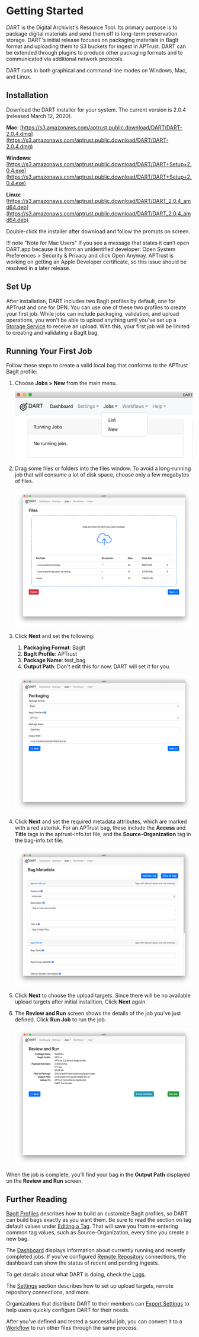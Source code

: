# Getting Started

DART is the Digital Archivist's Resource Tool. Its primary purpose is to package digital materials and send them off to long-term preservation storage. DART's initial release focuses on packaging materials in BagIt format and uploading them to S3 buckets for ingest in APTrust. DART can be extended through plugins to produce other packaging formats and to communicated via additional network protocols.

DART runs in both graphical and command-line modes on Windows, Mac, and Linux.

## Installation

Download the DART installer for your system. The current version is 2.0.4 (released March 12, 2020).

__Mac__: [https://s3.amazonaws.com/aptrust.public.download/DART/DART-2.0.4.dmg](https://s3.amazonaws.com/aptrust.public.download/DART/DART-2.0.4.dmg)

__Windows__: [https://s3.amazonaws.com/aptrust.public.download/DART/DART+Setup+2.0.4.exe](https://s3.amazonaws.com/aptrust.public.download/DART/DART+Setup+2.0.4.exe)

__Linux__: [https://s3.amazonaws.com/aptrust.public.download/DART/DART_2.0.4_amd64.deb](https://s3.amazonaws.com/aptrust.public.download/DART/DART_2.0.4_amd64.deb)

Double-click the installer after download and follow the prompts on screen.

!!! note "Note for Mac Users"
    If you see a message that states it can’t open DART.app because it is from an unidentified developer: Open System Preferences > Security & Privacy and click Open Anyway. APTrust is working on getting an Apple Developer certificate, so this issue should be resolved in a later release.

## Set Up

After installation, DART includes two BagIt profiles by default, one for APTrust and one for DPN. You can use one of these two profiles to create your first job. While jobs can include packaging, validation, and upload operations, you won't be able to upload anything until you've set up a [Storage Service](settings/storage_services.md) to receive an upload. With this, your first job will be limited to creating and validating a BagIt bag.

## Running Your First Job

Follow these steps to create a valid local bag that conforms to the APTrust BagIt profile:

1. Choose __Jobs &gt; New__ from the main menu.

    ![New job](../img/getting_started/new_job.png)

2. Drag some files or folders into the files window. To avoid a long-running job that will consume a lot of disk space, choose only a few megabytes of files.

    ![Job files](../img/jobs/files.png)

3. Click __Next__ and set the following:

    1. __Packaging Format__: BagIt
    1. __BagIt Profile__: APTrust
    1. __Package Name__: test_bag
    1. __Output Path__: Don't edit this for now. DART will set it for you.

    ![Job packaging](../img/jobs/packaging.png)

4. Click __Next__ and set the required metadata attributes, which are marked with a red asterisk. For an APTrust bag, these include the __Access__ and __Title__ tags in the aptrust-info.txt file, and the __Source-Organization__ tag in the bag-info.txt file.

    ![Job metadata](../img/jobs/metadata.png)

5. Click __Next__ to choose the upload targets. Since there will be no available upload targets after initial installtion, Click __Next__ again.

6. The __Review and Run__ screen shows the details of the job you've just defined. Click __Run Job__ to run the job.

    ![Job run](../img/jobs/run.png)

When the job is complete, you'll find your bag in the __Output Path__ displayed on the __Review and Run__ screen.

## Further Reading

[BagIt Profiles](../bagit/) describes how to build an customize BagIt profiles, so DART can build bags exactly as you want them. Be sure to read the section on tag default values under [Editing a Tag](../bagit/customizing/#editing-a-tag). That will save you from re-entering common tag values, such as Source-Organization, every time you create a new bag.

The [Dashboard](dashboard.md) displays information about currently running and recently completed jobs. If you've configured [Remote Repository](settings/remote_repositories.md) connections, the dashboard can show the status of recent and pending ingests.

To get details about what DART is doing, check the [Logs](logs.md).

The [Settings](settings/index.md) section describes how to set up upload targets, remote repository connections, and more.

Organizations that distribute DART to their members can [Export Settings](settings/index.md) to help users quickly configure DART for their needs.

After you've defined and tested a successful job, you can convert it to a [Workflow](workflows/index.md) to run other files through the same process.
